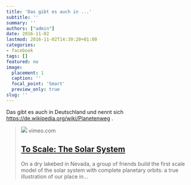```yaml
---
title: 'Das gibt es auch in ...'
subtitle: ''
summary: ''
authors: ["admin"]
date: 2016-11-02
lastmod: 2016-11-02T14:39:20+01:00
categories:
- facebook
tags: []
featured: no
image:
  placement: 1
  caption: ''
  focal_point: 'Smart'
  preview_only: true
slug: ''
---
```

Das gibt es auch in Deutschland und nennt sich https://de.wikipedia.org/wiki/Planetenweg .
> [![](https://i.vimeocdn.com/video/535226062-36d770242aea2bfc1eca4592db82e153a2ceba254291cbc570fbb7b6d6608426-d?f=webp)](https://vimeo.com/139407849)
> vimeo.com
> ## [To Scale: The Solar System](https://vimeo.com/139407849)
>
>On a dry lakebed in Nevada, a group of friends build the first scale model of the solar system with complete planetary orbits: a true illustration of our place in…

